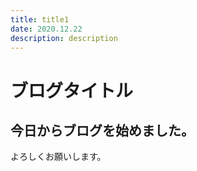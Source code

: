 ```yaml
---
title: title1
date: 2020.12.22
description: description
---
```

# ブログタイトル
## 今日からブログを始めました。
よろしくお願いします。
